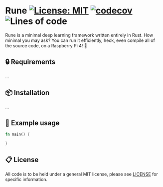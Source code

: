 # Rune [![License: MIT](https://img.shields.io/badge/License-MIT-yellow.svg)](https://opensource.org/licenses/MIT) [![codecov](https://codecov.io/gh/willeagren/rune/branch/main/graph/badge.svg?token=5IFPCXMPBG)](https://codecov.io/gh/willeagren/rune) ![Lines of code](https://img.shields.io/tokei/lines/github/willeagren/rune)

Rune is a minimal deep learning framework written entirely in Rust. How minimal you may ask? You can run it efficiently, heck, even compile all of the source code, on a Raspberry Pi 4! 🧡

## :lock: Requirements
...

## :package: Installation
...

## :rocket: Example usage
```rust
fn main() {

}
```

## :clipboard: License
All code is to be held under a general MIT license, please see 
[LICENSE](https://github.com/willeagren/rune/blob/72095f7256e2feae532ab56d550a7455502c210c/LICENSE) 
for specific information.
